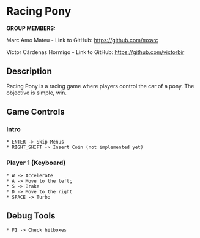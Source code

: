 # Racing Pony
**GROUP MEMBERS:**

Marc Amo Mateu - Link to GitHub: https://github.com/mxarc

Víctor Cárdenas Hormigo - Link to GitHub: https://github.com/vixtorbir

## Description

Racing Pony is a racing game where players control the car of a pony. The objective is simple, win.

## Game Controls
### Intro    
    * ENTER -> Skip Menus
    * RIGHT_SHIFT -> Insert Coin (not implemented yet)   
### Player 1 (Keyboard)
    * W -> Accelerate
    * A -> Move to the leftç
    * S -> Brake
    * D -> Move to the right
    * SPACE -> Turbo
## Debug Tools
    * F1 -> Check hitboxes
    
